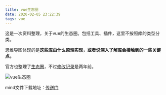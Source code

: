 ```yaml
---
title: vue生态圈
date: 2020-02-05 23:22:39
tags: vue
---
```


这是一次资料整理，关于vue的生态圈。包括工具、插件，这里不按照库的类型分类。

思维导图体现的是**这些库由什么原理实现，或者说深入了解库会接触到的一些关键点。**

官方也整理了[生态圈](https://github.com/vuejs/vue#ecosystem)，不过[修改记录](https://github.com/vuejs/vue/commit/4504cafa8dcece12538c8be4ae84fb93afcdafed#diff-04c6e90faac2675aa89e2176d2eec7d8R144-R18://github.com/vuejs/vue/commit/4504cafa8dcece12538c8be4ae84fb93afcdafed#diff-04c6e90faac2675aa89e2176d2eec7d8R144-R182)是两年前。

<!-- more -->

![vue生态圈](vue-ecosystem.png)

mind文件下载地址：<a class="btn" href="/download/vue-ecosystem.xmind">传送门</a>

